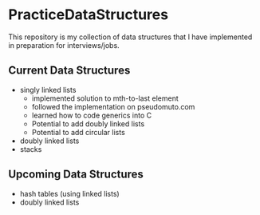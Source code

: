 # PracticeDataStructures
This repository is my collection of data structures that I have implemented in preparation for interviews/jobs.

Current Data Structures
----------------------------

+ singly linked lists
	+ implemented solution to mth-to-last element
	+ followed the implementation on pseudomuto.com
	+ learned how to code generics into C
	+ Potential to add doubly linked lists
	+ Potential to add circular lists
+ doubly linked lists
+ stacks


Upcoming Data Structures
----------------------------

* hash tables (using linked lists)
* doubly linked lists
